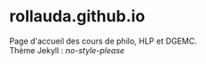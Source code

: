 # rollauda.github.io
Page d'accueil des cours de philo, HLP et DGEMC.  
Thème Jekyll : *no-style-please*
